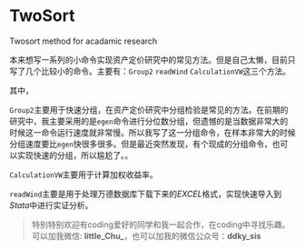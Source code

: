 # TwoSort
Twosort method for acadamic research

本来想写一系列的小命令实现资产定价研究中的常见方法。但是自己太懒，目前只写了几个比较小的命令。主要有：`Group2` `readWind` `CalculationVW`这三个方法。  

其中，

`Group2`主要用于快速分组，在资产定价研究中分组检验是常见的方法。在前期的研究中，我主要采用的是`egen`命令进行分位数分组，但遗憾的是当数据非常大的时候这一命令运行速度就非常慢。所以我写了这一分组命令，在样本非常大的时候分组速度要比`egen`快很多很多。但是最近突然发现，有个现成的分组命令，也可以实现快速的分组，所以尴尬了。。  

`CalculationVW`主要用于计算加权收益率。  

`readWind`主要是用于处理万德数据库下载下来的*EXCEL*格式，实现快速导入到*Stata*中进行实证分析。


> 特别特别欢迎有coding爱好的同学和我一起合作，在coding中寻找乐趣。可以加我微信: **little_Chu_**，也可以加我的微信公众号：**ddky_sis**
